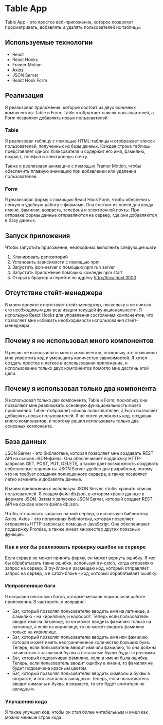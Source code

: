 # Table App

Table App - это простое веб-приложение, которое позволяет просматривать, добавлять и удалять пользователей из таблицы.

## Используемые технологии

* React
* React Hooks
* Framer Motion
* Axios
* JSON Server
* React Hook Form

## Реализация

Я реализовал приложение, которое состоит из двух основных компонентов: Table и Form. Table отображает список пользователей, а Form позволяет добавлять новых пользователей.

### Table

Я реализовал таблицу с помощью HTML-таблицы и отображает список пользователей, полученных из базы данных. Каждая строка таблицы представляет одного пользователя и содержит его имя, фамилию, возраст, телефон и электронную почту.

Также я реализовал анимацию с помощью Framer Motion, чтобы обеспечить плавную анимацию при добавлении или удалении пользователей.

### Form

Я реализовал форму с помощью React Hook Form, чтобы обеспечить легкую и удобную работу с формами. Она состоит из полей для ввода имени, фамилии, возраста, телефона и электронной почты. При отправке формы данные отправляются на сервер, где они добавляются в базу данных.


## Запуск приложения

Чтобы запустить приложение, необходимо выполнить следующие шаги:

1. Клонировать репозиторий
2. Установить зависимости с помощью npm
3. Запустить json-server с помощью npm run server
4. Запустить приложение помощью команды npm start
5. Открыть браузер и перейти по адресу <http://localhost:3000>

## Отсутствие стейт-менеджера

В моем проекте отсутствует стейт-менеджер, поскольку я не считаю его необходимым для реализации текущей функциональности. Я использую React Hooks для управления состоянием компонентов, что позволяет мне избежать необходимости использования стейт-менеджера.

## Почему я не использовал много компонентов

Я решил не использовать много компонентов, поскольку это позволило мне упростить код и уменьшить количество зависимостей. Я хотел создать простое и легкое в использовании приложение, и использование только двух компонентов помогло мне достичь этой цели.

## Почему я использовал только два компонента

Я использовал только два компонента, Table и Form, поскольку они позволяют мне реализовать основную функциональность моего приложения. Table отображает список пользователей, а Form позволяет добавлять новых пользователей. Я не хотел усложнять код, создавая много компонентов, и поэтому решил использовать только два основных компонента.

## База данных

JSON Server - это библиотека, которая позволяет мне создавать REST API на основе JSON-файла. Она обеспечивает поддержку HTTP-запросов GET, POST, PUT, DELETE, а также дает возможность создавать собственные эндпоинты. JSON Server удобен для разработки, потому что не требует создания полноценного сервера, а также позволяет легко изменять и добавлять данные.

В моем приложении я использую JSON Server, чтобы хранить список пользователей. Я создам файл db.json, в котором храню данные в формате JSON. Затем я запускаю JSON Server, который создает REST API на основе моего файла db.json.

Чтобы отправлять запросы на мой сервер, я использую библиотеку Axios. Axios - это популярная библиотека, которая позволяет отправлять HTTP-запросы с помощью JavaScript. Она обеспечивает поддержку Promise, а также имеет множество других полезных функций.


### Как я мог бы реализовать проверку ошибок на сервере

Если сервер не может принять форму, он может вернуть ошибку. Я мог бы обрабатывать такие ошибки, используя try-catch, когда отправляю запрос на сервер. В try-блоке я размещаю код, который отправляет запрос на сервер, а в catch-блоке - код, который обрабатывает ошибку.

### Исправленные баги

Я исправил несколько багов, которые мешали нормальной работе приложения. В частности, я исправил:
* Баг, который позволял пользователю вводить имя на латинице, а фамилию - на кириллице, и наоборот. Теперь если пользователь вводит имя на латинице, то он может вводить фамилию только на латинице, а если на кириллице, то он может вводить фамилию только на кириллице.
* Баг, который позволял пользователю вводить имя или фамилию, которая может иметь неограниченное количество больших букв. Теперь, если пользователь вводит имя или фамилию, то она должна начинаться с заглавной буквы а остальные буквы будут строчными.
* Баг, который подсвечивал фамилию, если в имени была ошибка. Теперь, если пользователь вводит ошибку в имени, то фамилия не будет подсвечена красным цветом.
* Баг, который позволял пользователю вводить символы и буквы в возрасте, и это считалось валидным. Теперь, если пользователь вводит символы и буквы в возрасте, то это будет считаться не валидным.

### Улучшения кода

Я также улучшил код, чтобы он стал более читабельным и имел как можно меньше строк кода.

